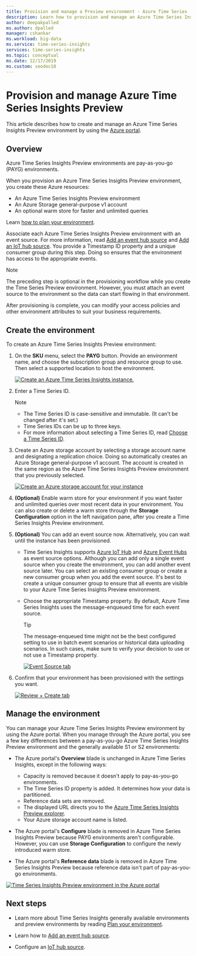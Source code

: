 ```yaml
---
title: Provision and manage a Preview environment - Azure Time Series | Microsoft Docs
description: Learn how to provision and manage an Azure Time Series Insights Preview environment.
author: deepakpalled
ms.author: dpalled
manager: cshankar
ms.workload: big-data
ms.service: time-series-insights
services: time-series-insights
ms.topic: conceptual
ms.date: 12/17/2019
ms.custom: seodec18
---
```


# Provision and manage Azure Time Series Insights Preview

This article describes how to create and manage an Azure Time Series Insights Preview environment by using the [Azure portal](https://portal.azure.com/).

## Overview

Azure Time Series Insights Preview environments are pay-as-you-go (PAYG) environments.

When you provision an Azure Time Series Insights Preview environment, you create these Azure resources:

* An Azure Time Series Insights Preview environment  
* An Azure Storage general-purpose v1 account
* An optional warm store for faster and unlimited queries
  
Learn [how to plan your environment](./time-series-insights-update-plan.md).

Associate each Azure Time Series Insights Preview environment with an event source. For more information, read [Add an event hub source](./time-series-insights-how-to-add-an-event-source-eventhub.md) and [Add an IoT hub source](./time-series-insights-how-to-add-an-event-source-iothub.md). You provide a Timestamp ID property and a unique consumer group during this step. Doing so ensures that the environment has access to the appropriate events.

> [!NOTE]
> The preceding step is optional in the provisioning workflow while you create the Time Series Preview environment. However, you must attach an event source to the environment so the data can start flowing in that environment.

After provisioning is complete, you can modify your access policies and other environment attributes to suit your business requirements.

## Create the environment

To create an Azure Time Series Insights Preview environment:

1. On the **SKU** menu, select the **PAYG** button. Provide an environment name, and choose the subscription group and resource group to use. Then select a supported location to host the environment.

   [![Create an Azure Time Series Insights instance.](media/v2-update-manage/manage-three.png)](media/v2-update-manage/manage-three.png#lightbox)

1. Enter a Time Series ID.

    >[!NOTE]
    > * The Time Series ID is case-sensitive and immutable. (It can't be changed after it's set.)
    > * Time Series IDs can be up to three keys.
    > * For more information about selecting a Time Series ID, read [Choose a Time Series ID](./time-series-insights-update-how-to-id.md).

1. Create an Azure storage account by selecting a storage account name and designating a replication choice. Doing so automatically creates an Azure Storage general-purpose v1 account. The account is created in the same region as the Azure Time Series Insights Preview environment that you previously selected.

    [![Create an Azure storage account for your instance](media/v2-update-manage/manage-five.png)](media/v2-update-manage/manage-five.png#lightbox)

1. **(Optional)** Enable warm store for your environment if you want faster and unlimited queries over most recent data in your environment. You can also create or delete a warm store through the **Storage Configuration** option in the left navigation pane, after you create a Time Series Insights Preview environment.

1. **(Optional)** You can add an event source now. Alternatively, you can wait until the instance has been provisioned.

   * Time Series Insights supports [Azure IoT Hub](./time-series-insights-how-to-add-an-event-source-iothub.md) and [Azure Event Hubs](./time-series-insights-how-to-add-an-event-source-eventhub.md) as event source options. Although you can add only a single event source when you create the environment, you can add another event source later. You can select an existing consumer group or create a new consumer group when you add the event source. It's best to create a unique consumer group to ensure that all events are visible to your Azure Time Series Insights Preview environment.

   * Choose the appropriate Timestamp property. By default, Azure Time Series Insights uses the message-enqueued time for each event source.

     > [!TIP]
     > The message-enqueued time might not be the best configured setting to use in batch event scenarios or historical data uploading scenarios. In such cases, make sure to verify your decision to use or not use a Timestamp property.

     [![Event Source tab](media/v2-update-manage/manage-two.png)](media/v2-update-manage/manage-two.png#lightbox)

1. Confirm that your environment has been provisioned with the settings you want.

    [![Review + Create tab](media/v2-update-manage/manage-three.png)](media/v2-update-manage/manage-three.png#lightbox)

## Manage the environment

You can manage your Azure Time Series Insights Preview environment by using the Azure portal. When you manage through the Azure portal, you see a few key differences between a pay-as-you-go Azure Time Series Insights Preview environment and the generally available S1 or S2 environments:

* The Azure portal's **Overview** blade is unchanged in Azure Time Series Insights, except in the following ways:
  * Capacity is removed because it doesn't apply to pay-as-you-go environments.
  * The Time Series ID property is added. It determines how your data is partitioned.
  * Reference data sets are removed.
  * The displayed URL directs you to the [Azure Time Series Insights Preview explorer](./time-series-insights-update-explorer.md).
  * Your Azure storage account name is listed.

* The Azure portal's **Configure** blade is removed in Azure Time Series Insights Preview because PAYG environments aren't configurable. However, you can use **Storage Configuration** to configure the newly introduced warm store.

* The Azure portal's **Reference data** blade is removed in Azure Time Series Insights Preview because reference data isn't part of pay-as-you-go environments.

[![Time Series Insights Preview environment in the Azure portal](media/v2-update-manage/manage-four.png)](media/v2-update-manage/manage-four.png#lightbox)

## Next steps

- Learn more about Time Series Insights generally available environments and preview environments by reading [Plan your environment](./time-series-insights-update-plan.md).

- Learn how to [Add an event hub source](./time-series-insights-how-to-add-an-event-source-eventhub.md).

- Configure an [IoT hub source](./time-series-insights-how-to-add-an-event-source-iothub.md).
